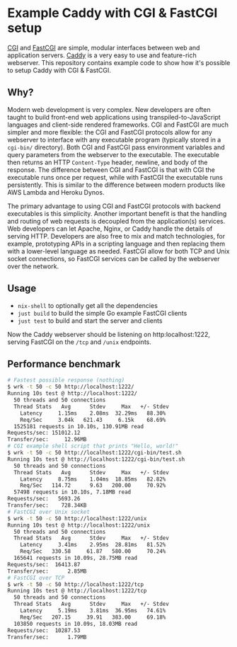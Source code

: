 # Example Caddy with CGI & FastCGI setup

[CGI] and [FastCGI] are simple, modular interfaces between web and
application servers. [Caddy] is a very easy to use and feature-rich
webserver. This repository contains example code to show how it's
possible to setup Caddy with CGI & FastCGI.

## Why?

Modern web development is very complex. New developers are often
taught to build front-end web applications using
transpiled-to-JavaScript languages and client-side rendered
frameworks. CGI and FastCGI are much simpler and more flexible:
the CGI and FastCGI protocols allow for any webserver to interface
with any executable program (typically stored in a `cgi-bin/`
directory). Both CGI and FastCGI pass environment variables and query
parameters from the webserver to the executable. The executable
then returns an HTTP `Content-Type` header, newline, and body
of the response. The difference between CGI and FastCGI is that with CGI
the executable runs once per request, while with FastCGI the
executable runs persistently. This is similar to the difference
between modern products like AWS Lambda and Heroku Dynos. 

The primary advantage to using CGI and FastCGI protocols with backend
executables is this simplicity. Another important benefit is that
the handling and routing of web requests is decoupled from the
application(s) services. Web developers can let Apache, Nginx, or Caddy
handle the details of serving HTTP. Developers are also free to mix
and match technologies, for example, prototyping APIs in a scripting
language and then replacing them with a lower-level language as needed.
FastCGI allow for both TCP and Unix socket connections, so FastCGI
services can be called by the webserver over the network.

## Usage

- `nix-shell` to optionally get all the dependencies
- `just build` to build the simple Go example FastCGI clients
- `just test` to build and start the server and clients

Now the Caddy webserver should be listening on http:localhost:1222,
serving FastCGI on the `/tcp` and `/unix` endpoints.

## Performance benchmark
```bash
# Fastest possible response (nothing)
$ wrk -t 50 -c 50 http://localhost:1222/
Running 10s test @ http://localhost:1222/
  50 threads and 50 connections
  Thread Stats   Avg      Stdev     Max   +/- Stdev
    Latency     1.15ms    2.08ms  32.29ms   88.30%
    Req/Sec     3.04k   621.43     6.15k    68.69%
  1525181 requests in 10.10s, 130.91MB read
Requests/sec: 151012.12
Transfer/sec:     12.96MB
# CGI example shell script that prints "Hello, world!" 
$ wrk -t 50 -c 50 http://localhost:1222/cgi-bin/test.sh
Running 10s test @ http://localhost:1222/cgi-bin/test.sh
  50 threads and 50 connections
  Thread Stats   Avg      Stdev     Max   +/- Stdev
    Latency     8.75ms    1.04ms  18.85ms   82.82%
    Req/Sec   114.72      9.63   200.00     70.92%
  57498 requests in 10.10s, 7.18MB read
Requests/sec:   5693.26
Transfer/sec:    728.34KB
# FastCGI over Unix socket
$ wrk -t 50 -c 50 http://localhost:1222/unix
Running 10s test @ http://localhost:1222/unix
  50 threads and 50 connections
  Thread Stats   Avg      Stdev     Max   +/- Stdev
    Latency     3.41ms    2.95ms  28.81ms   81.52%
    Req/Sec   330.58     61.87   580.00     70.24%
  165641 requests in 10.09s, 28.75MB read
Requests/sec:  16413.87
Transfer/sec:      2.85MB
# FastCGI over TCP
$ wrk -t 50 -c 50 http://localhost:1222/tcp
Running 10s test @ http://localhost:1222/tcp
  50 threads and 50 connections
  Thread Stats   Avg      Stdev     Max   +/- Stdev
    Latency     5.19ms    3.81ms  36.95ms   74.61%
    Req/Sec   207.15     39.91   383.00     69.18%
  103850 requests in 10.09s, 18.03MB read
Requests/sec:  10287.53
Transfer/sec:      1.79MB
```

[CGI]: https://datatracker.ietf.org/doc/html/rfc3875.html
[FastCGI]: https://fast-cgi.github.io/spec
[Caddy]: https://caddyserver.com/
